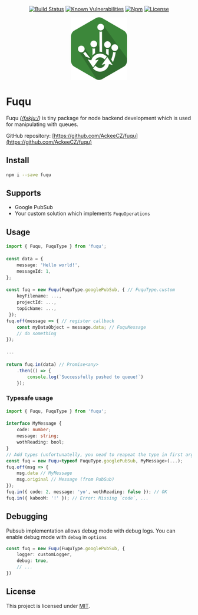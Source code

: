 <div align="center">


[![Build Status](https://travis-ci.org/AckeeCZ/fuqu.svg?branch=master)](https://travis-ci.org/AckeeCZ/fuqu)
[![Known Vulnerabilities](https://snyk.io/test/github/AckeeCZ/fuqu/badge.svg)](https://snyk.io/test/github/AckeeCZ/fuqu)
[![Npm](https://img.shields.io/npm/v/fuqu.svg?style=flat-square)](https://www.npmjs.com/package/fuqu)
[![License](https://img.shields.io/github/license/AckeeCZ/fuqu.svg?style=flat-square)](https://github.com/AckeeCZ/fuqu/blob/master/LICENSE)

<img src="./resources/logo.png" height="170"/>
</div>

# Fuqu

Fuqu _([/fʌkjuː/](https://en.wikipedia.org/wiki/Help:IPA/English))_ is tiny package for node backend development which is used for manipulating with queues.

GitHub repository: [https://github.com/AckeeCZ/fuqu](https://github.com/AckeeCZ/fuqu)

## Install

```bash
npm i --save fuqu
```

## Supports

- Google PubSub
- Your custom solution which implements `FuquOperations`

## Usage

```typescript
import { Fuqu, FuquType } from 'fuqu';

const data = {
    message: 'Hello world!',
    messageId: 1,
};

const fuq = new Fuqu(FuquType.googlePubSub, { // FuquType.custom 
    keyFilename: ...,
    projectId: ...,
    topicName: ...,
 });
fuq.off(message => { // register callback
    const myDataObject = message.data; // FuquMessage
    // do something
});

...

return fuq.in(data) // Promise<any>
    .then(() => {
        console.log(`Successfully pushed to queue!`)
    });
```

### Typesafe usage

```typescript
import { Fuqu, FuquType } from 'fuqu';

interface MyMessage {
    code: number;
    message: string;
    wothReading: bool;
}
// Add types (unfortunatelly, you nead to reapeat the type in first arg)
const fuq = new Fuqu<typeof FuquType.googlePubSub, MyMessage>(...);
fuq.off(msg => {
    msg.data // MyMessage
    msg.original // Message (from PubSub)
});
fuq.in({ code: 2, message: 'yo', wothReading: false }); // OK
fuq.in({ kabooM: '!' }); // Error: Missing `code`, ...

```

## Debugging
Pubsub implementation allows debug mode with debug logs. You can enable debug mode with
`debug` in `options`

```typescript
const fuq = new Fuqu(FuquType.googlePubSub, {
    logger: customLogger,
    debug: true,
    // ...
})
```

## License

This project is licensed under [MIT](./LICENSE).
